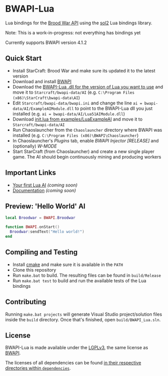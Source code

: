 # BWAPI-Lua
Lua bindings for the [Brood War API](https://github.com/bwapi/bwapi) using the [sol2](https://github.com/ThePhD/sol2) Lua bindings library.

Note: This is a work-in-progress: not everything has bindings yet

Currently supports BWAPI version 4.1.2

## Quick Start

- Install StarCraft: Brood War and make sure its updated it to the latest version
- Download and install [BWAPI](https://github.com/bwapi/bwapi/releases)
- Download the [BWAPI-Lua .dll for the version of Lua you want to use](https://github.com/squeek502/BWAPI-Lua/releases) and move it to `Starcraft/bwapi-data/AI` (e.g. `C:\Program Files (x86)\StarCraft\bwapi-data\AI`)
- Edit `Starcraft/bwapi-data/bwapi.ini` and change the line `ai = bwapi-data/AI/ExampleAIModule.dll` to point to the BWAPI-Lua dll you just installed (e.g. `ai = bwapi-data/AI/Lua51AIModule.dll`)
- Download [init.lua from examples/LuaExampleAI](examples/LUAExampleAI/init.lua) and move it to `Starcraft/bwapi-data/AI`
- Run Chaoslauncher from the `Chaoslauncher` directory where BWAPI was installed (e.g. `C:\Program Files (x86)\BWAPI\Chaoslauncher`)
- In Chaoslauncher's *Plugins* tab, enable *BWAPI Injector [RELEASE]* and (optionally) *W-MODE*
- Start StarCraft (from Chaoslauncher) and create a new single player game. The AI should begin continuously mining and producing workers

## Important Links

- [Your first Lua AI]() *(coming soon)*
- [Documentation]() *(coming soon)*

## Preview: 'Hello World' AI

```lua
local Broodwar = BWAPI.Broodwar

function BWAPI.onStart()
  Broodwar:sendText("Hello world!")
end
```

## Compiling and Testing

- Install [cmake](https://cmake.org/) and make sure it is available in the `PATH`
- Clone this repository
- Run `make.bat` to build. The resulting files can be found in `build/Release`
- Run `make.bat test` to build and run the available tests of the Lua bindings

## Contributing

Running `make.bat projects` will generate Visual Studio project/solution files inside the `build` directory. Once that's finished, open `build/BWAPI_Lua.sln`.

## License

BWAPI-Lua is made available under the [LGPLv3](LICENSE), the same license as [BWAPI](https://github.com/bwapi/bwapi).

The licenses of all dependencies can be found [in their respective directories within `dependencies`](dependencies).